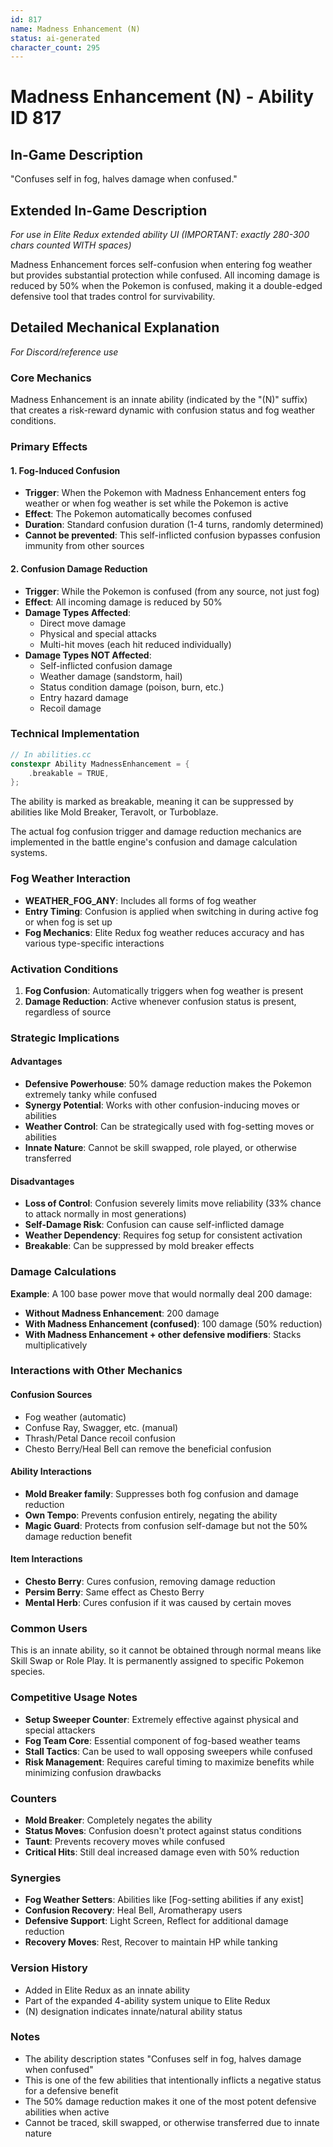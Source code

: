 ```yaml
---
id: 817
name: Madness Enhancement (N)
status: ai-generated
character_count: 295
---
```


# Madness Enhancement (N) - Ability ID 817

## In-Game Description
"Confuses self in fog, halves damage when confused."

## Extended In-Game Description
*For use in Elite Redux extended ability UI (IMPORTANT: exactly 280-300 chars counted WITH spaces)*

Madness Enhancement forces self-confusion when entering fog weather but provides substantial protection while confused. All incoming damage is reduced by 50% when the Pokemon is confused, making it a double-edged defensive tool that trades control for survivability.

## Detailed Mechanical Explanation
*For Discord/reference use*

### Core Mechanics
Madness Enhancement is an innate ability (indicated by the "(N)" suffix) that creates a risk-reward dynamic with confusion status and fog weather conditions.

### Primary Effects

#### 1. Fog-Induced Confusion
- **Trigger**: When the Pokemon with Madness Enhancement enters fog weather or when fog weather is set while the Pokemon is active
- **Effect**: The Pokemon automatically becomes confused
- **Duration**: Standard confusion duration (1-4 turns, randomly determined)
- **Cannot be prevented**: This self-inflicted confusion bypasses confusion immunity from other sources

#### 2. Confusion Damage Reduction
- **Trigger**: While the Pokemon is confused (from any source, not just fog)
- **Effect**: All incoming damage is reduced by 50%
- **Damage Types Affected**: 
  - Direct move damage
  - Physical and special attacks
  - Multi-hit moves (each hit reduced individually)
- **Damage Types NOT Affected**:
  - Self-inflicted confusion damage
  - Weather damage (sandstorm, hail)
  - Status condition damage (poison, burn, etc.)
  - Entry hazard damage
  - Recoil damage

### Technical Implementation
```c
// In abilities.cc
constexpr Ability MadnessEnhancement = {
    .breakable = TRUE,
};
```

The ability is marked as breakable, meaning it can be suppressed by abilities like Mold Breaker, Teravolt, or Turboblaze.

The actual fog confusion trigger and damage reduction mechanics are implemented in the battle engine's confusion and damage calculation systems.

### Fog Weather Interaction
- **WEATHER_FOG_ANY**: Includes all forms of fog weather
- **Entry Timing**: Confusion is applied when switching in during active fog or when fog is set up
- **Fog Mechanics**: Elite Redux fog weather reduces accuracy and has various type-specific interactions

### Activation Conditions
1. **Fog Confusion**: Automatically triggers when fog weather is present
2. **Damage Reduction**: Active whenever confusion status is present, regardless of source

### Strategic Implications

#### Advantages
- **Defensive Powerhouse**: 50% damage reduction makes the Pokemon extremely tanky while confused
- **Synergy Potential**: Works with other confusion-inducing moves or abilities
- **Weather Control**: Can be strategically used with fog-setting moves or abilities
- **Innate Nature**: Cannot be skill swapped, role played, or otherwise transferred

#### Disadvantages
- **Loss of Control**: Confusion severely limits move reliability (33% chance to attack normally in most generations)
- **Self-Damage Risk**: Confusion can cause self-inflicted damage
- **Weather Dependency**: Requires fog setup for consistent activation
- **Breakable**: Can be suppressed by mold breaker effects

### Damage Calculations
**Example**: A 100 base power move that would normally deal 200 damage:
- **Without Madness Enhancement**: 200 damage
- **With Madness Enhancement (confused)**: 100 damage (50% reduction)
- **With Madness Enhancement + other defensive modifiers**: Stacks multiplicatively

### Interactions with Other Mechanics

#### Confusion Sources
- Fog weather (automatic)
- Confuse Ray, Swagger, etc. (manual)
- Thrash/Petal Dance recoil confusion
- Chesto Berry/Heal Bell can remove the beneficial confusion

#### Ability Interactions
- **Mold Breaker family**: Suppresses both fog confusion and damage reduction
- **Own Tempo**: Prevents confusion entirely, negating the ability
- **Magic Guard**: Protects from confusion self-damage but not the 50% damage reduction benefit

#### Item Interactions
- **Chesto Berry**: Cures confusion, removing damage reduction
- **Persim Berry**: Same effect as Chesto Berry
- **Mental Herb**: Cures confusion if it was caused by certain moves

### Common Users
This is an innate ability, so it cannot be obtained through normal means like Skill Swap or Role Play. It is permanently assigned to specific Pokemon species.

### Competitive Usage Notes
- **Setup Sweeper Counter**: Extremely effective against physical and special attackers
- **Fog Team Core**: Essential component of fog-based weather teams
- **Stall Tactics**: Can be used to wall opposing sweepers while confused
- **Risk Management**: Requires careful timing to maximize benefits while minimizing confusion drawbacks

### Counters
- **Mold Breaker**: Completely negates the ability
- **Status Moves**: Confusion doesn't protect against status conditions
- **Taunt**: Prevents recovery moves while confused
- **Critical Hits**: Still deal increased damage even with 50% reduction

### Synergies
- **Fog Weather Setters**: Abilities like [Fog-setting abilities if any exist]
- **Confusion Recovery**: Heal Bell, Aromatherapy users
- **Defensive Support**: Light Screen, Reflect for additional damage reduction
- **Recovery Moves**: Rest, Recover to maintain HP while tanking

### Version History
- Added in Elite Redux as an innate ability
- Part of the expanded 4-ability system unique to Elite Redux
- (N) designation indicates innate/natural ability status

### Notes
- The ability description states "Confuses self in fog, halves damage when confused"
- This is one of the few abilities that intentionally inflicts a negative status for a defensive benefit
- The 50% damage reduction makes it one of the most potent defensive abilities when active
- Cannot be traced, skill swapped, or otherwise transferred due to innate nature